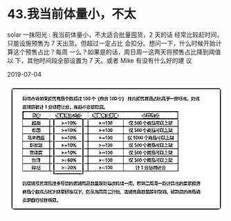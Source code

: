 # 43.我当前体量小，不太

solar 一抹阳光 : 我当前体量小，不太适合批量囤货，2 天的话 经常比较赶时间，只能设施预售为 7 天出货。但超过一定占比 会扣分。想问一下，什么时候开始计算这个预售占比？每周 一么？如果是的话，周日周一这两天将预售占比降到阈值以 下，其他时间段全部设置为 7 天。或者 Mike 有没有什么好的建 议

2019-07-04

![image](img/Image_002.png)